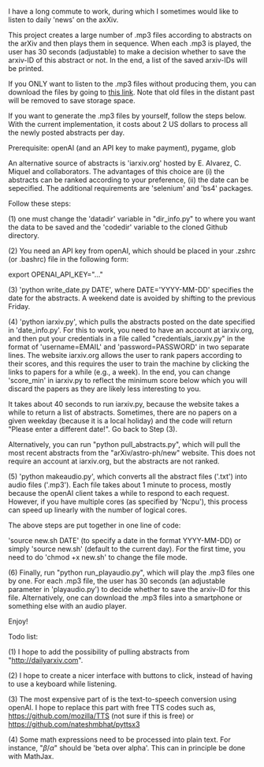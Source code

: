 I have a long commute to work, during which I sometimes would like to listen to daily 'news' on the axXiv.

This project creates a large number of .mp3 files according to abstracts on the arXiv and then plays them in sequence. When each .mp3 is played, the user has 30 seconds (adjustable) to make a decision whether to save the arxiv-ID of this abstract or not. In the end, a list of the saved arxiv-IDs will be printed.

If you ONLY want to listen to the .mp3 files without producing them, you can download the files by going to [this link](https://www.dropbox.com/scl/fo/i3ty75f8mzmaqdo780bwb/AJCSavAiFkjmtmOxr1i9pnA?rlkey=vd98ylvn58t7tdksd1scjgxux&st=qiryv96o&dl=0). Note that old files in the distant past will be removed to save storage space.

If you want to generate the .mp3 files by yourself, follow the steps below. With the current implementation, it costs about 2 US dollars to process all the newly posted abstracts per day.

Prerequisite: openAI (and an API key to make payment), pygame, glob

An alternative source of abstracts is 'iarxiv.org' hosted by E. Alvarez, C. Miquel and collaborators. The advantages of this choice are (i) the abstracts can be ranked according to your preference, (ii) the date can be sepecified. The additional requirements are 'selenium' and 'bs4' packages.

Follow these steps:

(1) one must change the 'datadir' variable in "dir_info.py" to where you want the data to be saved and the 'codedir' variable to the cloned Github directory.

(2) You need an API key from openAI, which should be placed in your .zshrc (or .bashrc) file in the following form:

export OPENAI_API_KEY="..."

(3) 'python write_date.py DATE', where DATE='YYYY-MM-DD' specifies the date for the abstracts. A weekend date is avoided by shifting to the previous Friday.

(4) 'python iarxiv.py', which pulls the abstracts posted on the date specified in 'date_info.py'. For this to work, you need to have an account at iarxiv.org, and then put your credentials in a file called "credentials_iarxiv.py" in the format of 'username=EMAIL' and 'password=PASSWORD' in two separate lines. The website iarxiv.org allows the user to rank papers according to their scores, and this requires the user to train the machine by clicking the links to papers for a while (e.g., a week). In the end, you can change 'score_min' in iarxiv.py to reflect the minimum score below which you will discard the papers as they are likely less interesting to you.

It takes about 40 seconds to run iarxiv.py, because the website takes a while to return a list of abstracts. Sometimes, there are no papers on a given weekday (because it is a local holiday) and the code will return "Please enter a different date!". Go back to Step (3).

Alternatively, you can run "python pull_abstracts.py", which will pull the most recent abstracts from the "arXiv/astro-ph/new" website. This does not require an account at iarxiv.org, but the abstracts are not ranked.

(5) 'python makeaudio.py', which converts all the abstract files ('.txt') into audio files ('.mp3'). Each file takes about 1 minute to process, mostly because the openAI client takes a while to respond to each request. However, if you have multiple cores (as specified by 'Ncpu'), this process can speed up linearly with the number of logical cores.

The above steps are put together in one line of code:

'source new.sh DATE' (to specify a date in the format YYYY-MM-DD) or simply 'source new.sh' (default to the current day). For the first time, you need to do 'chmod +x new.sh' to change the file mode.


(6) Finally, run "python run_playaudio.py", which will play the .mp3 files one by one. For each .mp3 file, the user has 30 seconds (an adjustable parameter in 'playaudio.py') to decide whether to save the arxiv-ID for this file. Alternatively, one can download the .mp3 files into a smartphone or something else with an audio player.

Enjoy!


Todo list:

(1) I hope to add the possibility of pulling abstracts from "http://dailyarxiv.com".

(2) I hope to create a nicer interface with buttons to click, instead of having to use a keyboard while listening.

(3) The most expensive part of is the text-to-speech conversion using openAI. I hope to replace this part with free TTS codes such as, https://github.com/mozilla/TTS (not sure if this is free) or https://github.com/nateshmbhat/pyttsx3

(4) Some math expressions need to be processed into plain text. For instance, "$\beta/\alpha$" should be 'beta over alpha'. This can in principle be done with MathJax.
